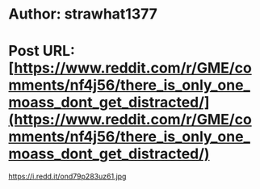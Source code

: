 # Author: strawhat1377
# Post URL: [https://www.reddit.com/r/GME/comments/nf4j56/there_is_only_one_moass_dont_get_distracted/](https://www.reddit.com/r/GME/comments/nf4j56/there_is_only_one_moass_dont_get_distracted/)


https://i.redd.it/ond79p283uz61.jpg